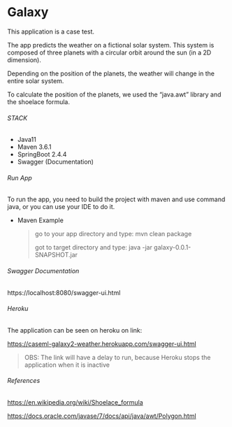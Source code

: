 # Galaxy

This application is a case test.

The app predicts the weather on a fictional solar system. This system is composed of three planets with a circular orbit around the sun (in a 2D dimension).

Depending on the position of the planets, the weather will change in the entire solar system.

To calculate the position of the planets, we used the “java.awt” library and the shoelace formula.


###### STACK
- Java11
- Maven 3.6.1
- SpringBoot 2.4.4
- Swagger (Documentation)


###### Run App

To run the app, you need to build the project with maven and use command java, or you can use your IDE to do it.

- Maven Example
  > go to your app directory and type:
  > mvn clean package
  > 
  > got to target directory and type:
  > java -jar galaxy-0.0.1-SNAPSHOT.jar


###### Swagger Documentation 

https://localhost:8080/swagger-ui.html


###### Heroku

The application can be seen on heroku on link:

https://caseml-galaxy2-weather.herokuapp.com/swagger-ui.html

> OBS: The link will have a delay to run, because Heroku stops the application when it is inactive


###### References

https://en.wikipedia.org/wiki/Shoelace_formula

https://docs.oracle.com/javase/7/docs/api/java/awt/Polygon.html
